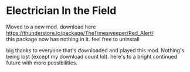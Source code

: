 # Electrician In the Field
Moved to a new mod. download here https://thunderstore.io/package/TheTimesweeper/Red_Alert/  
this package now has nothing in it. feel free to uninstall

big thanks to everyone that's downloaded and played this mod. Nothing's being lost (except my download count lol). here's to a bright continued future with more possibilities.
